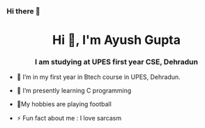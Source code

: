### Hi there 👋

<h1 align="center">Hi 👋, I'm Ayush Gupta </h1> 
<h3 align="center">I am studying at UPES first year CSE, Dehradun</h3> 
 
- 🔭 I’m in my first year in Btech course in UPES, Dehradun. 
- 🌱 I’m presently learning C programming
- 💬My hobbies are playing football
 
- ⚡ Fun fact about me : I love sarcasm
 
